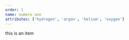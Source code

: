 ```yaml
---
order: 1
name: numero uno
attributes: ['hydrogen', 'argon', 'helium', 'oxygen']
---
```

this is an item